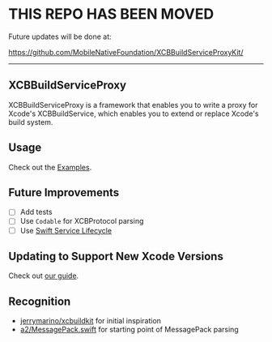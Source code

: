 # THIS REPO HAS BEEN MOVED

Future updates will be done at: 

https://github.com/MobileNativeFoundation/XCBBuildServiceProxyKit/


---

## XCBBuildServiceProxy

XCBBuildServiceProxy is a framework that enables you to write a proxy for Xcode's XCBBuildService, which enables you to extend or replace Xcode's build system.

## Usage

Check out the [Examples](Examples/).

## Future Improvements

- [ ] Add tests
- [ ] Use `Codable` for XCBProtocol parsing
- [ ] Use [Swift Service Lifecycle](https://github.com/swift-server/swift-service-lifecycle)

## Updating to Support New Xcode Versions

Check out [our guide](Docs/UPDATING.md).

## Recognition

- [jerrymarino/xcbuildkit](https://github.com/jerrymarino/xcbuildkit) for initial inspiration
- [a2/MessagePack.swift](https://github.com/a2/MessagePack.swift) for starting point of MessagePack parsing
